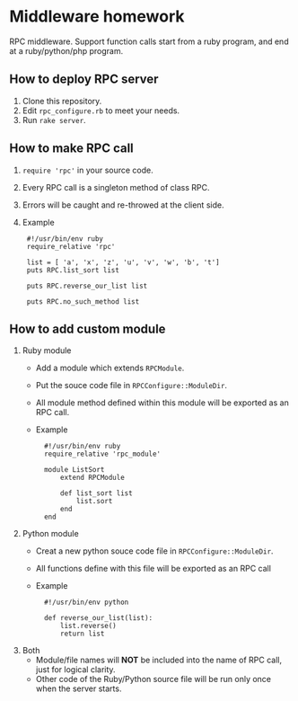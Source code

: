 Middleware homework
================

RPC middleware. Support function calls start from a ruby program, and end at a ruby/python/php program.

How to deploy RPC server
------------------------
1. Clone this repository.
3. Edit ```rpc_configure.rb``` to meet your needs.
2. Run ```rake server```.

How to make RPC call
------------------------
1. ```require 'rpc'``` in your source code.
2. Every RPC call is a singleton method of class RPC.
4. Errors will be caught and re-throwed at the client side.
3. Example

        #!/usr/bin/env ruby
        require_relative 'rpc'

        list = [ 'a', 'x', 'z', 'u', 'v', 'w', 'b', 't']
        puts RPC.list_sort list

        puts RPC.reverse_our_list list

        puts RPC.no_such_method list

How to add custom module
------------------------
1. Ruby module
	* Add a module which extends ```RPCModule```.
	* Put the souce code file in ```RPCConfigure::ModuleDir```.
	* All module method defined within this module will be exported as an RPC call.
	* Example

			#!/usr/bin/env ruby
			require_relative 'rpc_module'
			
			module ListSort
				extend RPCModule
		  
				def list_sort list
					list.sort
				end
			end
		
2. Python module
	* Creat a new python souce code file in ```RPCConfigure::ModuleDir```.
	* All functions define with this file will be exported as an RPC call
	* Example

			#!/usr/bin/env python

			def reverse_our_list(list):
				list.reverse()
				return list
3. Both
	* Module/file names will **NOT** be included into the name of RPC call, just for logical clarity.
	* Other code of the Ruby/Python source file will be run only once when the server starts.
